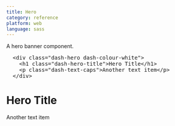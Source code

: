 ```yaml
---
title: Hero
category: reference
platform: web
language: sass
---
```


<p>
  A hero banner component.
</p>

<pre class="dash-text-size-alpha">
  &lt;div class=&quot;dash-hero dash-colour-white&quot;&gt;
    &lt;h1 class=&quot;dash-hero-title&quot;&gt;Hero Title&lt;/h1&gt;
    &lt;p class=&quot;dash-text-caps&quot;&gt;Another text item&lt;/p&gt;
  &lt;/div&gt;</pre>

<div class="dash-hero dash-colour-white">
  <h1 class="dash-hero-title">Hero Title</h1>
  <p class="dash-text-caps">Another text item</p>
</div>

